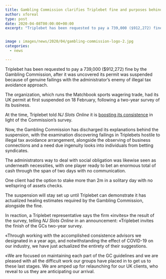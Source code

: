 ```yaml
---
title: Gambling Commission clarifies Triplebet fine and purposes behind suspension
author: xforeal 
type: post
date: 2020-04-08T00:00:00+00:00
excerpt: "Triplebet has been requested to pay a 739,000 ($912,272) fine by the Gambling Commission, after it was uncovered its permit was suspended because of genuine failings with the administrator's enemy of tax evasion approach "


image : images/news/2020/04/gambling-commission-logo-2.jpg
categories:
  - news

---
```

Triplebet has been requested to pay a 739,000 ($912,272) fine by the Gambling Commission, after it was uncovered its permit was suspended because of genuine failings with the administrator&#8217;s enemy of illegal tax avoidance approach. 

The organization, which runs the Matchbook sports wagering trade, had its UK permit at first suspended on 18 February, following a two-year survey of its business. 

At the time, Triplebet told _NJ Slots Online_ it is [boosting its consistence][1] in light of the Commission&#8217;s survey. 

Now, the Gambling Commission has discharged its explanations behind the suspension, with the examination discovering failings in Triplebets hostile to illegal tax avoidance arrangement, alongside the observing of business connections and a need due ingenuity looks into individuals from betting syndicates. 

The administrators way to deal with social obligation was likewise seen as underneath necessities, with one player ready to bet an enormous total of cash through the span of two days with no communication. 

One client had the option to stake more than 2m in a solitary day with no wellspring of assets checks. 

The suspension will stay set up until Triplebet can demonstrate it has actualized healing estimates required by the Gambling Commission, alongside the fine. 

In reaction, a Triplebet representative says the firm &#171;invites&#187; the result of the survey, telling _NJ Slots Online_ in an announcement: &#171;Triplebet invites the finish of the GCs two-year survey. 

&#171;Through working with the accomplished consistence advisors we designated in a year ago, and notwithstanding the effect of COVID-19 on our industry, we have just actualized the entirety of their suggestions. 

&#171;We are focused on maintaining each part of the GC guidelines and we are pleased with all the difficult work our groups have placed in to get us to these last stages. We are amped up for relaunching for our UK clients, who reveal to us they are anticipating our arrival.

 [1]: #
